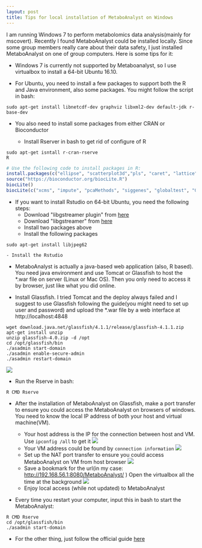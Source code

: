 ```yaml
---
layout: post
title: Tips for local installation of MetaboAnalyst on Windows
---
```


I am running Windows 7 to perform metabolomics data analysis(mainly for mscovert). Recently I found MetaboAnalyst could be installed locally. Since some group members really care about their data safety, I just installed MetaboAnalyst on one of group computers. Here is some tips for it:

- Windows 7 is currently not supported by Metaboanalyst, so I use virtualbox to install a 64-bit Ubuntu 16.10.

- For Ubuntu, you need to install a few packages to support both the R and Java environment, also some packages. You might follow the script in bash:

```
sudo apt-get install libnetcdf-dev graphviz libxml2-dev default-jdk r-base-dev 
```

- You also need to install some packages from either CRAN or Bioconductor

    - Install Rserver in bash to get rid of configure of R

```
sudo apt-get isntall r-cran-rserve
R
```

``` r
# Use the following code to install packages in R:
install.packages(c("ellipse", "scatterplot3d","pls", "caret", "lattice", "Cairo", "randomForest", "e1071","gplots", "som", "xtable", "RColorBrewer", "pheatmap", "igraph", "RJSONIO", "caTools", "ROCR", "pROC"))
source("https://bioconductor.org/biocLite.R")
biocLite()
biocLite(c("xcms", "impute", "pcaMethods", "siggenes", "globaltest", "GlobalAncova", "Rgraphviz", "KEGGgraph", "preprocessCore", "genefilter", "SSPA", "sva"))
```

- If you want to install Rstudio on 64-bit Ubuntu, you need the following steps:
    - Download "libgstreamer plugin" from [here](https://packages.debian.org/jessie/amd64/libgstreamer-plugins-base0.10-0/download) 
    - Download "libgstreamer" from [here](https://packages.debian.org/jessie/amd64/libgstreamer0.10-0/download) 
    - Install two packages above
    - Install the following packages
```
sudo apt-get install libjpeg62
```
    - Install the Rstudio

- MetaboAnalyst is actually a java-based web application (also, R based). You need java environment and use Tomcat or Glassfish to host the *.war file on server (Linux or Mac OS). Then you only need to access it by browser, just like what you did online.

- Install Glassfish. I tried Tomcat and the deploy always failed and I suggest to use Glassfish following the guide(you might need to set up user and password) and upload the *.war file by a web interface at http://localhost:4848

```
wget download.java.net/glassfish/4.1.1/release/glassfish-4.1.1.zip
apt-get install unzip
unzip glassfish-4.0.zip -d /opt
cd /opt/glassfish/bin
./asadmin start-domain
./asadmin enable-secure-admin
./asadmin restart-domain
```
![](http://yufree.github.io/blogcn/figure/war.PNG)

- Run the Rserve in bash:

```
R CMD Rserve
```

- After the installation of MetaboAnalyst on Glassfish, make a port transfer to ensure you could access the MetaboAnalyst on browsers of windows. You need to know the local IP address of both your host and virtual machine(VM).

    - Your host address is the IP for the connection between host and VM. Use `ipconfig /all` to get it
    ![](http://yufree.github.io/blogcn/figure/hostip.PNG)
    - Your VM address could be found by `connection information`
    ![](http://yufree.github.io/blogcn/figure/vmip.PNG)
    - Set up the NAT port transfer to ensure you could access MetaboAnalyst on VM from host browser
    ![](http://yufree.github.io/blogcn/figure/porttrans.PNG)
    - Save a bookmark for the url(in my case: http://192.168.56.1:8080/MetaboAnalyst/ ) Open the virtualbox all the time at the background
    ![](http://yufree.github.io/blogcn/figure/ip.PNG)
    - Enjoy local access (while not updated) to MetaboAnalyst

- Every time you restart your computer, input this in bash to start the MetaboAnalyst:

```
R CMD Rserve
cd /opt/glassfish/bin
./asadmin start-domain
```

- For the other thing, just follow the official guide [here](http://www.metaboanalyst.ca/faces/home.xhtml)